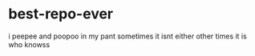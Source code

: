 # best-repo-ever
i peepee and poopoo in my pant
sometimes it isnt either 
other times it is 
who knowss
